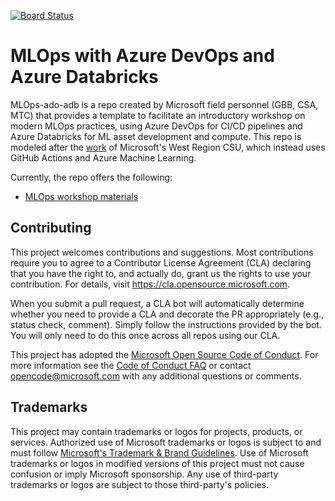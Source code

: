 [![Board Status](https://dev.azure.com/mlops-field/c4a73005-3da3-411a-806b-e3fc770a2d0f/b4d02123-12a2-46bc-b717-3862eac0b33f/_apis/work/boardbadge/c154e447-6da6-4e54-9da2-880c03bd8e89)](https://dev.azure.com/mlops-field/c4a73005-3da3-411a-806b-e3fc770a2d0f/_boards/board/t/b4d02123-12a2-46bc-b717-3862eac0b33f/Microsoft.RequirementCategory)
# MLOps with Azure DevOps and Azure Databricks
MLOps-ado-adb is a repo created by Microsoft field personnel (GBB, CSA, MTC) that provides a template to facilitate an introductory workshop on modern MLOps practices, using Azure DevOps for CI/CD pipelines and Azure Databricks for ML asset development and compute. This repo is modeled after the [work](https://github.com/microsoft/MLOpsTemplate/) of Microsoft's West Region CSU, which instead uses GitHub Actions and Azure Machine Learning.

Currently, the repo offers the following:
- [MLOps workshop materials](/src/workshop/)


## Contributing

This project welcomes contributions and suggestions.  Most contributions require you to agree to a
Contributor License Agreement (CLA) declaring that you have the right to, and actually do, grant us
the rights to use your contribution. For details, visit https://cla.opensource.microsoft.com.

When you submit a pull request, a CLA bot will automatically determine whether you need to provide
a CLA and decorate the PR appropriately (e.g., status check, comment). Simply follow the instructions
provided by the bot. You will only need to do this once across all repos using our CLA.

This project has adopted the [Microsoft Open Source Code of Conduct](https://opensource.microsoft.com/codeofconduct/).
For more information see the [Code of Conduct FAQ](https://opensource.microsoft.com/codeofconduct/faq/) or
contact [opencode@microsoft.com](mailto:opencode@microsoft.com) with any additional questions or comments.

## Trademarks

This project may contain trademarks or logos for projects, products, or services. Authorized use of Microsoft 
trademarks or logos is subject to and must follow
[Microsoft's Trademark & Brand Guidelines](https://www.microsoft.com/en-us/legal/intellectualproperty/trademarks/usage/general).
Use of Microsoft trademarks or logos in modified versions of this project must not cause confusion or imply Microsoft sponsorship.
Any use of third-party trademarks or logos are subject to those third-party's policies.
